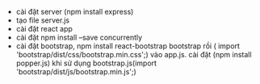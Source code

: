 - cài đặt server (npm install express)
- tạo file server.js
- cài đặt react app
- cài đặt npm install –save concurrently
- cài đặt bootstrap, npm install react-bootstrap bootstrap rồi ( import 'bootstrap/dist/css/bootstrap.min.css';) vào app.js. cài đặt (npm install popper.js) khi sử dụng bootstrap.js(import 'bootstrap/dist/js/bootstrap.min.js';)